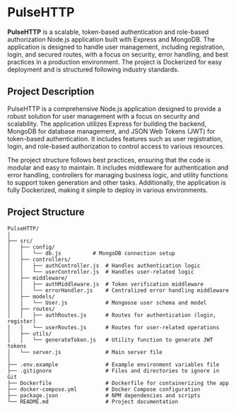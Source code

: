 # PulseHTTP

**PulseHTTP** is a scalable, token-based authentication and role-based authorization Node.js application built with Express and MongoDB. The application is designed to handle user management, including registration, login, and secured routes, with a focus on security, error handling, and best practices in a production environment. The project is Dockerized for easy deployment and is structured following industry standards.

## Project Description

PulseHTTP is a comprehensive Node.js application designed to provide a robust solution for user management with a focus on security and scalability. The application utilizes Express for building the backend, MongoDB for database management, and JSON Web Tokens (JWT) for token-based authentication. It includes features such as user registration, login, and role-based authorization to control access to various resources.

The project structure follows best practices, ensuring that the code is modular and easy to maintain. It includes middleware for authentication and error handling, controllers for managing business logic, and utility functions to support token generation and other tasks. Additionally, the application is fully Dockerized, making it simple to deploy in various environments.


## Project Structure

```plaintext
PulseHTTP/
│
├── src/
│   ├── config/
│   │   └── db.js          # MongoDB connection setup
│   ├── controllers/
│   │   ├── authController.js  # Handles authentication logic
│   │   └── userController.js  # Handles user-related logic
│   ├── middleware/
│   │   ├── authMiddleware.js  # Token verification middleware
│   │   └── errorHandler.js    # Centralized error handling middleware
│   ├── models/
│   │   └── User.js            # Mongoose user schema and model
│   ├── routes/
│   │   ├── authRoutes.js      # Routes for authentication (login, register)
│   │   └── userRoutes.js      # Routes for user-related operations
│   ├── utils/
│   │   └── generateToken.js   # Utility function to generate JWT tokens
│   └── server.js              # Main server file
│
├── .env.example               # Example environment variables file
├── .gitignore                 # Files and directories to ignore in Git
├── Dockerfile                 # Dockerfile for containerizing the app
├── docker-compose.yml         # Docker Compose configuration
├── package.json               # NPM dependencies and scripts
└── README.md                  # Project documentation
